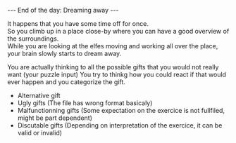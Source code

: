 --- End of the day: Dreaming away ---

It happens that you have some time off for once.  
So you climb up in a place close-by where you can have a good overview of the surroundings.  
While you are looking at the elfes moving and working all over the place,  
your brain slowly starts to dream away.

You are actually thinking to all the possible gifts that you would not really want (your puzzle input)
You try to thinkg how you could react if that would ever happen and you categorize the gift.

- Alternative gift
- Ugly gifts (The file has wrong format basicaly)
- Malfunctionning gifts (Some expectation on the exercice is not fullfiled, might be part dependent)
- Discutable gifts (Depending on interpretation of the exercice, it can be valid or invalid)
